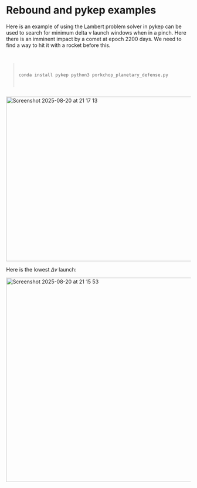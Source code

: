 # Rebound and pykep examples

Here is an example of using the Lambert problem solver in pykep can be used to search for minimum delta v launch windows when in a pinch. Here there is an imminent impact by a comet at epoch 2200 days. We need to find a way to hit it with a rocket before this.
<code>
> conda install pykep
> python3 porkchop_planetary_defense.py
</code>

<img width="577" height="449" alt="Screenshot 2025-08-20 at 21 17 13" src="https://github.com/user-attachments/assets/9f54b41d-32c6-452c-b34f-d4eafca95dfc" />

Here is the lowest $\Delta v$ launch:

<img width="555" height="557" alt="Screenshot 2025-08-20 at 21 15 53" src="https://github.com/user-attachments/assets/066a7e5c-65c3-443a-afc9-6bb8eccc8167" />
